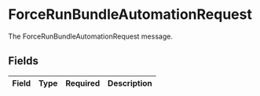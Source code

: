 # ForceRunBundleAutomationRequest

The ForceRunBundleAutomationRequest message.


## Fields

| Field       | Type        | Required    | Description |
| ----------- | ----------- | ----------- | ----------- |
